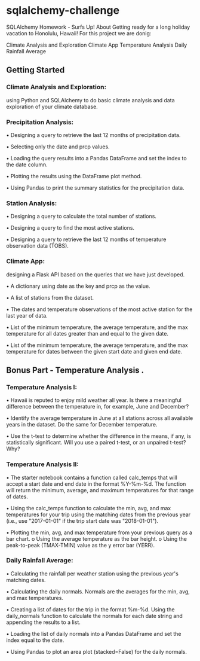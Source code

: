 # sqlalchemy-challenge
SQLAlchemy Homework - Surfs Up!
About
Getting ready for a long holiday vacation to Honolulu, Hawaii! For this project we are donig:

Climate Analysis and Exploration
Climate App
Temperature Analysis
Daily Rainfall Average

## Getting Started
### Climate Analysis and Exploration:

using Python and SQLAlchemy to do basic climate analysis and data exploration of your climate database.

### Precipitation Analysis:

• Designing a query to retrieve the last 12 months of precipitation data.

• Selecting only the date and prcp values.

• Loading the query results into a Pandas DataFrame and set the index to the date column.

• Plotting the results using the DataFrame plot method.

• Using Pandas to print the summary statistics for the precipitation data.

### Station Analysis:

• Designing a query to calculate the total number of stations.

• Designing a query to find the most active stations.

• Designing a query to retrieve the last 12 months of temperature observation data (TOBS).

### Climate App:

designing a Flask API based on the queries that we have just developed.

• A dictionary using date as the key and prcp as the value.

• A list of stations from the dataset.

• The dates and temperature observations of the most active station for the last year of data.

• List of the minimum temperature, the average temperature, and the max temperature for all dates greater than and equal to the given date.

• List of the minimum temperature, the average temperature, and the max temperature for dates between the given start date and given end date.

## Bonus Part - Temperature Analysis .
### Temperature Analysis I:

• Hawaii is reputed to enjoy mild weather all year. Is there a meaningful difference between the temperature in, for example, June and December?

• Identify the average temperature in June at all stations across all available years in the dataset. Do the same for December temperature.

• Use the t-test to determine whether the difference in the means, if any, is statistically significant. Will you use a paired t-test, or an unpaired t-test? Why?

### Temperature Analysis II:

• The starter notebook contains a function called calc_temps that will accept a start date and end date in the format %Y-%m-%d. The function will return the minimum, average, and maximum temperatures for that range of dates.

• Using the calc_temps function to calculate the min, avg, and max temperatures for your trip using the matching dates from the previous year (i.e., use "2017-01-01" if the trip start date was "2018-01-01").

• Plotting the min, avg, and max temperature from your previous query as a bar chart. o Using the average temperature as the bar height. o Using the peak-to-peak (TMAX-TMIN) value as the y error bar (YERR).

### Daily Rainfall Average:

• Calculating the rainfall per weather station using the previous year's matching dates.

• Calculating the daily normals. Normals are the averages for the min, avg, and max temperatures.

• Creating a list of dates for the trip in the format %m-%d. Using the daily_normals function to calculate the normals for each date string and appending the results to a list.

• Loading the list of daily normals into a Pandas DataFrame and set the index equal to the date.

• Using Pandas to plot an area plot (stacked=False) for the daily normals.
